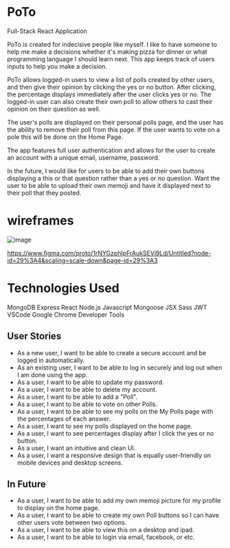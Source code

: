 # PoTo
Full-Stack React Application 

PoTo is created for indecisive people like myself. I like to have someone to help me make a decisions whether it's making pizza for dinner or what programming language I should learn next. This app keeps track of users inputs to help you make a decision. 

PoTo allows logged-in users to view a list of polls created by other users, and then give their opinion by clicking the yes or no button. After clicking, the percentage displays immediately after the user clicks yes or no. The logged-in user can also create their own poll to allow others to cast their opinion on their question as well.

The user's polls are displayed on their personal polls page, and the user has the ability to remove their poll from this page. If the user wants to vote on a pole this will be done on the Home Page.

The app features full user authentication and allows for the user to create an account with a unique email, username, password.

In the future, I would like for users to be able to add their own buttons displaying a this or that question rather than a yes or no question. Want the user to be able to upload their own memoji and have it displayed next to their poll that they posted. 

# wireframes 
![image](https://user-images.githubusercontent.com/68757343/113640308-ff8d1f00-962f-11eb-9f2e-8dacdf8a2615.png) 

https://www.figma.com/proto/1rNYGzphIpFrAukSEVi9Ld/Untitled?node-id=29%3A4&scaling=scale-down&page-id=29%3A3 

# Technologies Used
MongoDB
Express
React
Node.js
Javascript
Mongoose
JSX
Sass
JWT
VSCode
Google Chrome Developer Tools

## User Stories
- As a new user, I want to be able to create a secure account and be logged in automatically. 
- As an existing user, I want to be able to log in securely and log out when I am done using the app.
- As a user, I want to be able to update my password.
- As a user, I want to be able to delete my account.
- As a user, I want to be able to add a "Poll".
- As a user, I want to be able to vote on other Polls.
- As a user, I want to be able to see my polls on the My Polls page with the percentages of each answer.
- As a user, I want to see my polls displayed on the home page.
- As a user, I want to see percentages display after I click the yes or no button.
- As a user, I want an intuitive and clean UI.
- As a user, I want a responsive design that is equally user-friendly on mobile devices and desktop screens.


## In Future
- As a user, I want to be able to add my own memoji picture for my profile to display on the home page.
- As a user, I want to be able to create my own Poll buttons so I can have other users vote between two options.
- As a user, I want to be able to view this on a desktop and ipad. 
- As a user, I want to be able to login via email, facebook, or etc.

